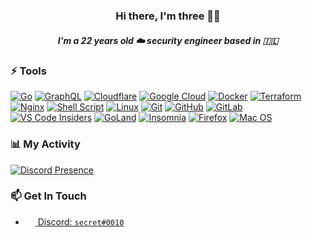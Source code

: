 <h3 align="center">Hi there, I'm three 👋🏻</h3>
<h5 align="center">I'm a 22 years old ☁️ security engineer based in 🇮🇱</h5>

### ⚡ Tools

<div align="left">

  <a href="">![Go](https://img.shields.io/badge/go-%2300ADD8.svg?style=for-the-badge&logo=go&logoColor=white)</a>
  <a href="">![GraphQL](https://img.shields.io/badge/-GraphQL-E10098?style=for-the-badge&logo=graphql&logoColor=white)</a>
  <a href="">![Cloudflare](https://img.shields.io/badge/Cloudflare-F38020?style=for-the-badge&logo=Cloudflare&logoColor=white)</a>
  <a href="">![Google Cloud](https://img.shields.io/badge/GoogleCloud-%234285F4.svg?style=for-the-badge&logo=google-cloud&logoColor=white)</a>
  <a href="">![Docker](https://img.shields.io/badge/docker-%230db7ed.svg?style=for-the-badge&logo=docker&logoColor=white)</a>
  <a href="">![Terraform](https://img.shields.io/badge/terraform-%235835CC.svg?style=for-the-badge&logo=terraform&logoColor=white)</a>
  <a href="">![Nginx](https://img.shields.io/badge/nginx-%23009639.svg?style=for-the-badge&logo=nginx&logoColor=white)</a>
  <a href="">![Shell Script](https://img.shields.io/badge/shell_script-%23121011.svg?style=for-the-badge&logo=gnu-bash&logoColor=white)</a>
  <a href="">![Linux](https://img.shields.io/badge/Linux-FCC624?style=for-the-badge&logo=linux&logoColor=black)</a>
  <a href="">![Git](https://img.shields.io/badge/git-%23F05033.svg?style=for-the-badge&logo=git&logoColor=white)</a>
  <a href="">![GitHub](https://img.shields.io/badge/github-%23121011.svg?style=for-the-badge&logo=github&logoColor=white)</a>
  <a href="">![GitLab](https://img.shields.io/badge/gitlab-%23181717.svg?style=for-the-badge&logo=gitlab&logoColor=white)</a>
  <a href="">![VS Code Insiders](https://img.shields.io/badge/VS%20Code%20Insiders-35b393.svg?style=for-the-badge&logo=visual-studio-code&logoColor=white)</a>
  <a href="">![GoLand](https://img.shields.io/badge/GoLand-0f0f0f?&style=for-the-badge&logo=goland&logoColor=white)</a>
  <a href="">![Insomnia](https://img.shields.io/badge/Insomnia-black?style=for-the-badge&logo=insomnia&logoColor=5849BE)</a>
  <a href="">![Firefox](https://img.shields.io/badge/Firefox-FF7139?style=for-the-badge&logo=Firefox-Browser&logoColor=white)</a>
  <a href="">![Mac OS](https://img.shields.io/badge/mac%20os-000000?style=for-the-badge&logo=macos&logoColor=F0F0F0)</a>

</div>

### 📊 My Activity

[![Discord Presence](https://lanyard.cnrad.dev/api/993479731066454087?theme=dark&bg=171A1F&animated=false&borderRadius=15px&idleMessage=Just%20chilling%20🏝️)](https://discord.com/users/993479731066454087)

### 📫 Get In Touch
- <a href="https://discord.com/users/993479731066454087"><img src="https://www.tellmebest.com/wp-content/uploads/2022/03/discord-logo-4-1.png" width=16 height=16 align="center" /> Discord: `secret#0010`</a>
